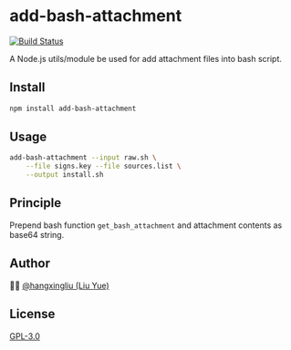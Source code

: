 # add-bash-attachment

[![Build Status](https://travis-ci.org/hangxingliu/add-bash-attachment.svg?branch=master)](https://travis-ci.org/hangxingliu/add-bash-attachment)

A Node.js utils/module be used for add attachment files into bash script.

## Install

``` bash
npm install add-bash-attachment
```

## Usage

``` bash
add-bash-attachment --input raw.sh \
	--file signs.key --file sources.list \
	--output install.sh
```

## Principle

Prepend bash function `get_bash_attachment` and attachment contents as base64 string.


## Author

👨‍💻 [@hangxingliu (Liu Yue)](https://github.com/hangxingliu)

## License

[GPL-3.0](LICENSE)
